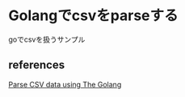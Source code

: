
# Golangでcsvをparseする

goでcsvを扱うサンプル

## references

[Parse CSV data using The Golang](https://www.thepolyglotdeveloper.com/2017/03/parse-csv-data-go-programming-language/)

